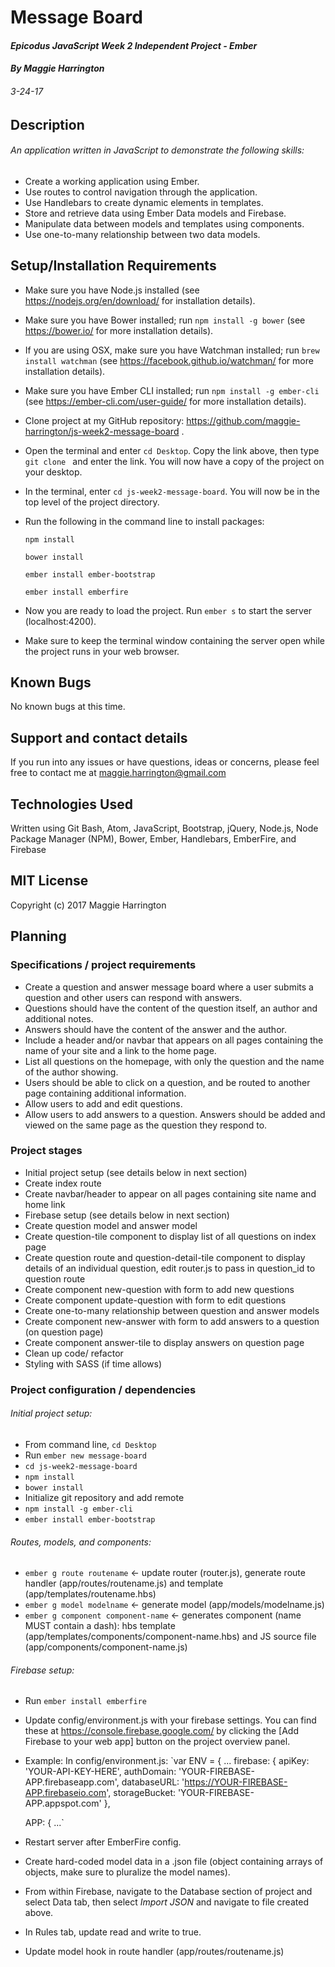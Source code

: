 # Message Board

#### _Epicodus JavaScript Week 2 Independent Project - Ember_

#### _By Maggie Harrington_
###### _3-24-17_


## Description

###### An application written in JavaScript to demonstrate the following skills:
* Create a working application using Ember.
* Use routes to control navigation through the application.
* Use Handlebars to create dynamic elements in templates.
* Store and retrieve data using Ember Data models and Firebase.
* Manipulate data between models and templates using components.
* Use one-to-many relationship between two data models.


## Setup/Installation Requirements

* Make sure you have Node.js installed (see https://nodejs.org/en/download/ for installation details).

* Make sure you have Bower installed; run `npm install -g bower` (see https://bower.io/ for more installation details).

* If you are using OSX, make sure you have Watchman installed; run `brew install watchman` (see https://facebook.github.io/watchman/ for more installation details).

* Make sure you have Ember CLI installed; run `npm install -g ember-cli` (see https://ember-cli.com/user-guide/ for more installation details).

* Clone project at my GitHub repository: https://github.com/maggie-harrington/js-week2-message-board .

* Open the terminal and enter `cd Desktop`. Copy the link above, then type `git clone ` and enter the link. You will now have a copy of the project on your desktop.

* In the terminal, enter `cd js-week2-message-board`. You will now be in the top level of the project directory.

* Run the following in the command line to install packages:

    `npm install`

    `bower install`

    `ember install ember-bootstrap`

    `ember install emberfire`

* Now you are ready to load the project. Run `ember s` to start the server (localhost:4200).

* Make sure to keep the terminal window containing the server open while the project runs in your web browser.


## Known Bugs

No known bugs at this time.


## Support and contact details

If you run into any issues or have questions, ideas or concerns, please feel free to contact me at maggie.harrington@gmail.com


## Technologies Used

Written using Git Bash, Atom, JavaScript, Bootstrap, jQuery, Node.js, Node Package Manager (NPM), Bower, Ember, Handlebars, EmberFire, and Firebase


## MIT License

Copyright (c) 2017 Maggie Harrington



## Planning

### Specifications / project requirements

* Create a question and answer message board where a user submits a question and other users can respond with answers.
* Questions should have the content of the question itself, an author and additional notes.
* Answers should have the content of the answer and the author.
* Include a header and/or navbar that appears on all pages containing the name of your site and a link to the home page.
* List all questions on the homepage, with only the question and the name of the author showing.
* Users should be able to click on a question, and be routed to another page containing additional information.
* Allow users to add and edit questions.
* Allow users to add answers to a question. Answers should be added and viewed on the same page as the question they respond to.


### Project stages

* Initial project setup (see details below in next section)
* Create index route
* Create navbar/header to appear on all pages containing site name and home link
* Firebase setup (see details below in next section)
* Create question model and answer model
* Create question-tile component to display list of all questions on index page
* Create question route and question-detail-tile component to display details of an individual question, edit router.js to pass in question_id to question route
* Create component new-question with form to add new questions
* Create component update-question with form to edit questions
* Create one-to-many relationship between question and answer models
* Create component new-answer with form to add answers to a question (on question page)
* Create component answer-tile to display answers on question page
* Clean up code/ refactor
* Styling with SASS (if time allows)


### Project configuration / dependencies

###### Initial project setup:
* From command line, `cd Desktop`
* Run `ember new message-board`
* `cd js-week2-message-board`
* `npm install`
* `bower install`
* Initialize git repository and add remote
* `npm install -g ember-cli`
* `ember install ember-bootstrap`

###### Routes, models, and components:
* `ember g route routename` <- update router (router.js), generate route handler (app/routes/routename.js) and template (app/templates/routename.hbs)
* `ember g model modelname` <- generate model (app/models/modelname.js)
* `ember g component component-name` <- generates component (name MUST contain a dash): hbs template (app/templates/components/component-name.hbs) and JS source file (app/components/component-name.js)

###### Firebase setup:
* Run `ember install emberfire`
* Update config/environment.js with your firebase settings. You can find these at https://console.firebase.google.com/ by clicking the [Add Firebase to your web app] button on the project overview panel.
* Example:
In config/environment.js:
`var ENV = {
  ...
  firebase: {
      apiKey: 'YOUR-API-KEY-HERE',
      authDomain: 'YOUR-FIREBASE-APP.firebaseapp.com',
      databaseURL: 'https://YOUR-FIREBASE-APP.firebaseio.com',
      storageBucket: 'YOUR-FIREBASE-APP.appspot.com'
    },

    APP: {
    ...`
* Restart server after EmberFire config.
* Create hard-coded model data in a .json file (object containing arrays of objects, make sure to pluralize the model names).
* From within Firebase, navigate to the Database section of project and select Data tab, then select _Import JSON_ and navigate to file created above.
* In Rules tab, update read and write to true.
* Update model hook in route handler (app/routes/routename.js)
